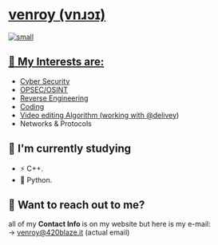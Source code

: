 <h1><a href https://venroy.top /a>  venroy (vnɹɔɪ) </h1>

![small](https://github.com/VenroyDEV/VenroyDEV/assets/64047882/511d3499-ee02-4605-b1d9-59cf9ec2a17c)


## 🔭 My Interests are:</br>

- Cyber Security</br>
- OPSEC/OSINT 
- Reverse Engineering</br>
- Coding</br>
- Video editing Algorithm (working with [@delivey](https://github.com/delivey))
- Networks & Protocols</br>


## 🌱 I'm currently studying
- ⚡ C++.
- 🐌 Python.</br>

## 📧 Want to reach out to me?
all of my <b> Contact Info </b> is on my website but here is my e-mail:  </br>
-> venroy@420blaze.it (actual email)
